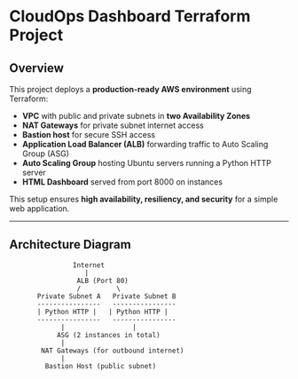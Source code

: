 
# CloudOps Dashboard Terraform Project

## Overview
This project deploys a **production-ready AWS environment** using Terraform:

- **VPC** with public and private subnets in **two Availability Zones**  
- **NAT Gateways** for private subnet internet access  
- **Bastion host** for secure SSH access  
- **Application Load Balancer (ALB)** forwarding traffic to Auto Scaling Group (ASG)  
- **Auto Scaling Group** hosting Ubuntu servers running a Python HTTP server  
- **HTML Dashboard** served from port 8000 on instances  

This setup ensures **high availability, resiliency, and security** for a simple web application.

---

## Architecture Diagram

```text
                Internet
                   |
                 ALB (Port 80)
                 /         \
       Private Subnet A   Private Subnet B
       ----------------   ----------------
       | Python HTTP |   | Python HTTP |
       ----------------   ----------------
             |                 |
            ASG (2 instances in total)
             |
        NAT Gateways (for outbound internet)
             |
         Bastion Host (public subnet)
